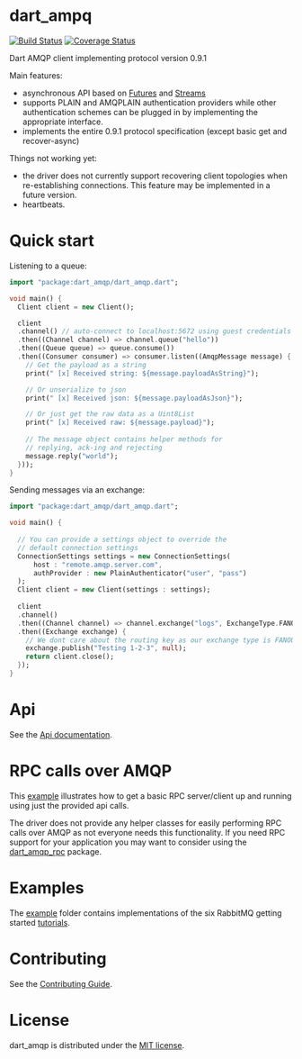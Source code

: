 # dart_ampq

[![Build Status](https://travis-ci.org/achilleasa/dart_amqp.svg?branch=master)](https://travis-ci.org/achilleasa/dart_amqp)
[![Coverage Status](https://coveralls.io/repos/github/achilleasa/dart_amqp/badge.svg)](https://coveralls.io/github/achilleasa/dart_amqp)

Dart AMQP client implementing protocol version 0.9.1

Main features:
 - asynchronous API based on [Futures](https://api.dartlang.org/apidocs/channels/stable/dartdoc-viewer/dart:async.Future) and [Streams](https://api.dartlang.org/apidocs/channels/stable/dartdoc-viewer/dart-async.Stream)
 - supports PLAIN and AMQPLAIN authentication providers while other authentication schemes can be plugged in by implementing the appropriate interface.
 - implements the entire 0.9.1 protocol specification (except basic get and recover-async)

Things not working yet:
- the driver does not currently support recovering client topologies when re-establishing connections. This feature may be implemented in a future version. 
- heartbeats.

# Quick start

Listening to a queue:

```dart
import "package:dart_amqp/dart_amqp.dart";

void main() {
  Client client = new Client();

  client
  .channel() // auto-connect to localhost:5672 using guest credentials
  .then((Channel channel) => channel.queue("hello"))
  .then((Queue queue) => queue.consume())
  .then((Consumer consumer) => consumer.listen((AmqpMessage message) {
    // Get the payload as a string
    print(" [x] Received string: ${message.payloadAsString}");

    // Or unserialize to json
    print(" [x] Received json: ${message.payloadAsJson}");

    // Or just get the raw data as a Uint8List
    print(" [x] Received raw: ${message.payload}");
    
    // The message object contains helper methods for 
    // replying, ack-ing and rejecting
    message.reply("world");
  }));
}
```

Sending messages via an exchange:
```dart
import "package:dart_amqp/dart_amqp.dart";

void main() {
  
  // You can provide a settings object to override the
  // default connection settings
  ConnectionSettings settings = new ConnectionSettings(
      host : "remote.amqp.server.com",
      authProvider : new PlainAuthenticator("user", "pass")
  );
  Client client = new Client(settings : settings);
  
  client
  .channel()
  .then((Channel channel) => channel.exchange("logs", ExchangeType.FANOUT))
  .then((Exchange exchange) {
    // We dont care about the routing key as our exchange type is FANOUT
    exchange.publish("Testing 1-2-3", null);
    return client.close();
  });
}
```

# Api

See the [Api documentation](https://github.com/achilleasa/dart_amqp/blob/master/API.md).

# RPC calls over AMQP

This [example](https://github.com/achilleasa/dart_amqp/tree/master/example/rpc) illustrates how to get a basic RPC server/client up and running using just the provided api calls. 

The driver does not provide any helper classes for easily performing RPC calls over AMQP as not everyone needs this
functionality. If you need RPC support for your application you may want to consider using the [dart\_amqp\_rpc](https://pub.dartlang.org/packages/dart_amqp_rpc) package.

# Examples

The [example](https://github.com/achilleasa/dart_amqp/tree/master/example) folder contains implementations of the six RabbitMQ getting started [tutorials](https://www.rabbitmq.com/getstarted.html).

# Contributing

See the [Contributing Guide](https://github.com/achilleasa/dart_amqp/blob/master/CONTRIBUTING.md).


# License

dart\_amqp is distributed under the [MIT license](https://github.com/achilleasa/dart_amqp/blob/master/LICENSE).
